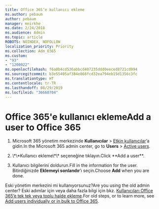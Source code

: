 ```yaml
---
title: Office 365’e kullanıcı ekleme
ms.author: pebaum
author: pebaum
manager: mnirkhe
ms.date: 2/24/2018
ms.audience: Admin
ms.topic: article
ROBOTS: NOINDEX, NOFOLLOW
localization_priority: Priority
ms.collection: Adm_O365
ms.custom:
- "93"
- "1200022"
ms.openlocfilehash: f6a0b4cd536abbcd407235ddd0eeced8721cd994
ms.sourcegitcommit: b3e55405af384e868fcd32ea794eb15d1356c3fc
ms.translationtype: HT
ms.contentlocale: tr-TR
ms.lasthandoff: 08/29/2019
ms.locfileid: "36660704"
---
```

# <a name="add-a-user-to-office-365"></a><span data-ttu-id="1b192-102">Office 365'e kullanıcı ekleme</span><span class="sxs-lookup"><span data-stu-id="1b192-102">Add a user to Office 365</span></span>

1. <span data-ttu-id="1b192-103">Microsoft 365 yönetim merkezinde **Kullanıcılar** >  [Etkin kullanıcılar](https://admin.microsoft.com/Adminportal/Home?source=applauncher#/users)’a gidin.</span><span class="sxs-lookup"><span data-stu-id="1b192-103">In the Microsoft 365 admin center, go to **Users** >  [Active users](https://admin.microsoft.com/Adminportal/Home?source=applauncher#/users).</span></span>

2. <span data-ttu-id="1b192-104">
            \*\*Kullanıcı ekleme\*\* seçeneğine tıklayın.</span><span class="sxs-lookup"><span data-stu-id="1b192-104">Click **Add a user**.</span></span>

3. <span data-ttu-id="1b192-105">Kullanıcı bilgilerini doldurun.</span><span class="sxs-lookup"><span data-stu-id="1b192-105">Fill in the information for the user.</span></span> <span data-ttu-id="1b192-106">Bitirdiğinizde **Eklemeyi sonlandır**’ı seçin.</span><span class="sxs-lookup"><span data-stu-id="1b192-106">Choose **Add** when you are done.</span></span>

<span data-ttu-id="1b192-107">Eski yönetim merkezini mi kullanıyorsunuz?</span><span class="sxs-lookup"><span data-stu-id="1b192-107">Are you using the old admin center?</span></span> <span data-ttu-id="1b192-108">Eski adımlar için veya daha fazla bilgi için bkz. [Kullanıcıları Office 365’e tek tek veya toplu halde ekleme](https://support.office.com/article/1970f7d6-03b5-442f-b385-5880b9c256ec).</span><span class="sxs-lookup"><span data-stu-id="1b192-108">For old steps, or to learn more, see [ Add users individually or in bulk to Office 365](https://support.office.com/article/1970f7d6-03b5-442f-b385-5880b9c256ec).</span></span>
  